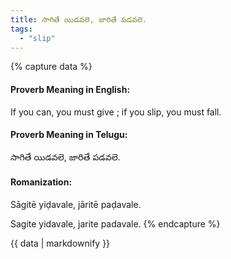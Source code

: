 ```yaml
---
title: సాగితే యిడవలె, జారితే పడవలె.
tags:
  - "slip"
---
```


{% capture data %}
#### Proverb Meaning in English:
If you can, you must give ; if you slip, you must fall.

#### Proverb Meaning in Telugu:
సాగితే యిడవలె, జారితే పడవలె.

#### Romanization:
Sāgitē yiḍavale, jāritē paḍavale.

Sagite yidavale, jarite padavale.
{% endcapture %}

{{ data | markdownify }}


